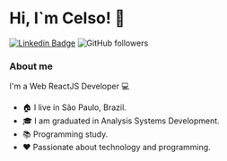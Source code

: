 # Hi, I`m Celso! 👋

[![Linkedin Badge](https://img.shields.io/badge/-LinkedIn-blue?style=flat-square&logo=Linkedin&logoColor=white&link=https://www.linkedin.com/in/fagnerpsantos/)](https://www.linkedin.com/in/celso-de-oliveira-j%C3%BAnior-8335827b/)
![GitHub followers](https://img.shields.io/github/followers/celso341?style=social)

### About me
I'm a Web ReactJS Developer 💻

- 🏠 I live in São Paulo, Brazil.
- 🎓 I am graduated in Analysis Systems Development.
- 📚 Programming study. 
- ❤️ Passionate about technology and programming.

<!--
**celso341/celso341** is a ✨ _special_ ✨ repository because its `README.md` (this file) appears on your GitHub profile.

Here are some ideas to get you started:

- 🔭 I’m currently working on ...
- 🌱 I’m currently learning ...
- 👯 I’m looking to collaborate on ...
- 🤔 I’m looking for help with ...
- 💬 Ask me About ...
- 📫 How to reach me: ...
- 😄 Pronouns: ...
- ⚡ Fun fact: ...
-   teste
-->

